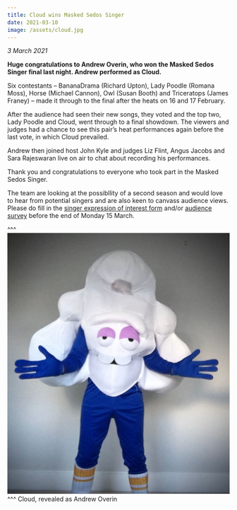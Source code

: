 ```yaml
---
title: Cloud wins Masked Sedos Singer
date: 2021-03-10
image: /assets/cloud.jpg
---
```

*3 March 2021*

**Huge congratulations to Andrew Overin, who won the Masked Sedos Singer final last night. Andrew performed as Cloud.**

Six contestants – BananaDrama (Richard Upton), Lady Poodle (Romana Moss), Horse (Michael Cannon), Owl (Susan Booth) and Triceratops (James Franey) – made it through to the final after the heats on 16 and 17 February.

After the audience had seen their new songs, they voted and the top two, Lady Poodle and Cloud, went through to a final showdown. The viewers and judges had a chance to see this pair’s heat performances again before the last vote, in which Cloud prevailed.

Andrew then joined host John Kyle and judges Liz Flint, Angus Jacobs and Sara Rajeswaran live on air to chat about recording his performances. 

Thank you and congratulations to everyone who took part in the Masked Sedos Singer.

The team are looking at the possibllity of a second season and would love to hear from potential singers and are also keen to canvass audience views. Please do fill in the [singer expression of interest form](https://docs.google.com/forms/d/1ss4IFCQbuj0Zh_Q3HldjQrpIR6JYwCR-MxJNBAhuX8g/viewform?ts=603bcbb9&gxids=7628&edit_requested=true) and/or [audience survey](https://docs.google.com/forms/d/1WRyUZNt8QMfNYPjjYhVe1K4nnGXp2EjleV9UMB35G-k/viewform?edit_requested=true&gxids=7628) before the end of Monday 15 March.

^^^ ![](/assets/cloud-2.jpg)
^^^ Cloud, revealed as Andrew Overin